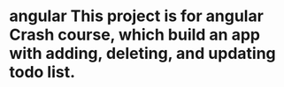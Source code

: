 # angular This project is for angular Crash course, which build an app with adding, deleting, and updating todo list.
